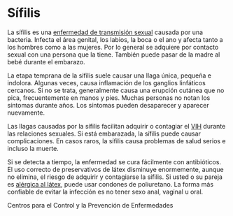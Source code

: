 Sífilis
=======


La sífilis es una [enfermedad de transmisión sexual](https://medlineplus.gov/spanish/sexuallytransmitteddiseases.html) causada por una bacteria. Infecta el área genital, los labios, la boca o el ano y afecta tanto a los hombres como a las mujeres. Por lo general se adquiere por contacto sexual con una persona que la tiene. También puede pasar de la madre al bebé durante el embarazo.


La etapa temprana de la sífilis suele causar una llaga única, pequeña e indolora. Algunas veces, causa inflamación de los ganglios linfáticos cercanos. Si no se trata, generalmente causa una erupción cutánea que no pica, frecuentemente en manos y pies. Muchas personas no notan los síntomas durante años. Los síntomas pueden desaparecer y aparecer nuevamente.


Las llagas causadas por la sífilis facilitan adquirir o contagiar el [VIH](https://medlineplus.gov/spanish/hiv.html) durante las relaciones sexuales. Si está embarazada, la sífilis puede causar complicaciones. En casos raros, la sífilis causa problemas de salud serios e incluso la muerte.


Si se detecta a tiempo, la enfermedad se cura fácilmente con antibióticos. El uso correcto de preservativos de látex disminuye enormemente, aunque no elimina, el riesgo de adquirir y contagiarse la sífilis. Si usted o su pareja es [alérgica al látex](https://medlineplus.gov/spanish/latexallergy.html), puede usar condones de poliuretano. La forma más confiable de evitar la infección es no tener sexo anal, vaginal u oral.


Centros para el Control y la Prevención de Enfermedades 

